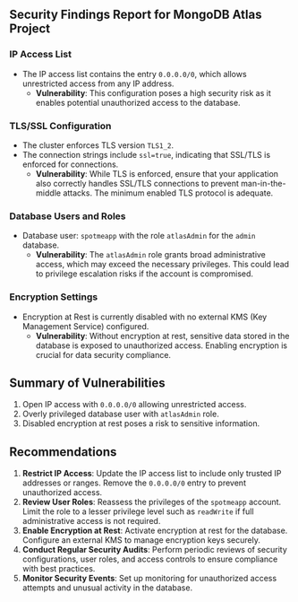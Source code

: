 ## Security Findings Report for MongoDB Atlas Project

### IP Access List
- The IP access list contains the entry `0.0.0.0/0`, which allows unrestricted access from any IP address.
  - **Vulnerability**: This configuration poses a high security risk as it enables potential unauthorized access to the database.

### TLS/SSL Configuration
- The cluster enforces TLS version `TLS1_2`.
- The connection strings include `ssl=true`, indicating that SSL/TLS is enforced for connections.
  - **Vulnerability**: While TLS is enforced, ensure that your application also correctly handles SSL/TLS connections to prevent man-in-the-middle attacks. The minimum enabled TLS protocol is adequate.

### Database Users and Roles
- Database user: `spotmeapp` with the role `atlasAdmin` for the `admin` database.
  - **Vulnerability**: The `atlasAdmin` role grants broad administrative access, which may exceed the necessary privileges. This could lead to privilege escalation risks if the account is compromised.

### Encryption Settings
- Encryption at Rest is currently disabled with no external KMS (Key Management Service) configured.
  - **Vulnerability**: Without encryption at rest, sensitive data stored in the database is exposed to unauthorized access. Enabling encryption is crucial for data security compliance.

## Summary of Vulnerabilities
1. Open IP access with `0.0.0.0/0` allowing unrestricted access.
2. Overly privileged database user with `atlasAdmin` role.
3. Disabled encryption at rest poses a risk to sensitive information.

## Recommendations
1. **Restrict IP Access**: Update the IP access list to include only trusted IP addresses or ranges. Remove the `0.0.0.0/0` entry to prevent unauthorized access.
2. **Review User Roles**: Reassess the privileges of the `spotmeapp` account. Limit the role to a lesser privilege level such as `readWrite` if full administrative access is not required.
3. **Enable Encryption at Rest**: Activate encryption at rest for the database. Configure an external KMS to manage encryption keys securely.
4. **Conduct Regular Security Audits**: Perform periodic reviews of security configurations, user roles, and access controls to ensure compliance with best practices.
5. **Monitor Security Events**: Set up monitoring for unauthorized access attempts and unusual activity in the database.